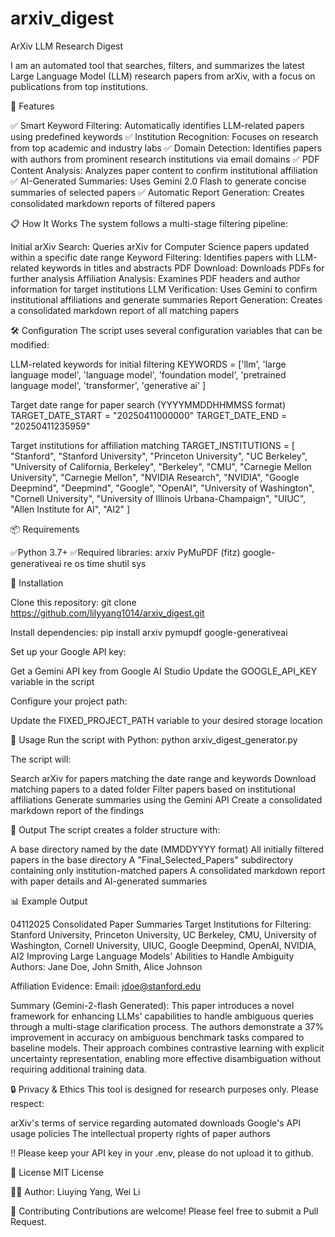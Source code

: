 # arxiv_digest
ArXiv LLM Research Digest

I am an automated tool that searches, filters, and summarizes the latest Large Language Model (LLM) research papers from arXiv, with a focus on publications from top institutions.

🌟 Features

✅ Smart Keyword Filtering: Automatically identifies LLM-related papers using predefined keywords
✅ Institution Recognition: Focuses on research from top academic and industry labs
✅ Domain Detection: Identifies papers with authors from prominent research institutions via email domains
✅ PDF Content Analysis: Analyzes paper content to confirm institutional affiliation
✅ AI-Generated Summaries: Uses Gemini 2.0 Flash to generate concise summaries of selected papers
✅ Automatic Report Generation: Creates consolidated markdown reports of filtered papers

📋 How It Works The system follows a multi-stage filtering pipeline:

Initial arXiv Search: Queries arXiv for Computer Science papers updated within a specific date range Keyword Filtering: Identifies papers with LLM-related keywords in titles and abstracts PDF Download: Downloads PDFs for further analysis Affiliation Analysis: Examines PDF headers and author information for target institutions LLM Verification: Uses Gemini to confirm institutional affiliations and generate summaries Report Generation: Creates a consolidated markdown report of all matching papers

🛠️ Configuration The script uses several configuration variables that can be modified:

LLM-related keywords for initial filtering
KEYWORDS = ['llm', 'large language model', 'language model', 'foundation model', 'pretrained language model', 'transformer', 'generative ai' ]

Target date range for paper search (YYYYMMDDHHMMSS format)
TARGET_DATE_START = "20250411000000" TARGET_DATE_END = "20250411235959"

Target institutions for affiliation matching
TARGET_INSTITUTIONS = [ "Stanford", "Stanford University", "Princeton University", "UC Berkeley", "University of California, Berkeley", "Berkeley", "CMU", "Carnegie Mellon University", "Carnegie Mellon", "NVIDIA Research", "NVIDIA", "Google Deepmind", "Deepmind", "Google", "OpenAI", "University of Washington", "Cornell University", "University of Illinois Urbana-Champaign", "UIUC", "Allen Institute for AI", "AI2" ]

📦 Requirements

✅Python 3.7+
✅Required libraries: arxiv PyMuPDF (fitz) google-generativeai re os time shutil sys

🚀 Installation

Clone this repository: git clone https://github.com/lilyyang1014/arxiv_digest.git

Install dependencies: pip install arxiv pymupdf google-generativeai

Set up your Google API key:

Get a Gemini API key from Google AI Studio Update the GOOGLE_API_KEY variable in the script

Configure your project path:

Update the FIXED_PROJECT_PATH variable to your desired storage location

🔧 Usage Run the script with Python: python arxiv_digest_generator.py

The script will:

Search arXiv for papers matching the date range and keywords Download matching papers to a dated folder Filter papers based on institutional affiliations Generate summaries using the Gemini API Create a consolidated markdown report of the findings

📝 Output The script creates a folder structure with:

A base directory named by the date (MMDDYYYY format) All initially filtered papers in the base directory A "Final_Selected_Papers" subdirectory containing only institution-matched papers A consolidated markdown report with paper details and AI-generated summaries

📊 Example Output

04112025 Consolidated Paper Summaries
Target Institutions for Filtering: Stanford University, Princeton University, UC Berkeley, CMU, University of Washington, Cornell University, UIUC, Google Deepmind, OpenAI, NVIDIA, AI2
Improving Large Language Models' Abilities to Handle Ambiguity
Authors: Jane Doe, John Smith, Alice Johnson

Affiliation Evidence: Email: jdoe@stanford.edu

Summary (Gemini-2-flash Generated): This paper introduces a novel framework for enhancing LLMs' capabilities to handle ambiguous queries through a multi-stage clarification process. The authors demonstrate a 37% improvement in accuracy on ambiguous benchmark tasks compared to baseline models. Their approach combines contrastive learning with explicit uncertainty representation, enabling more effective disambiguation without requiring additional training data.

🔒 Privacy & Ethics This tool is designed for research purposes only. Please respect:

arXiv's terms of service regarding automated downloads Google's API usage policies The intellectual property rights of paper authors

‼️ Please keep your API key in your .env, please do not upload it to github.

📄 License MIT License

🙋‍♀️ Author: Liuying Yang, Wei Li

🤝 Contributing Contributions are welcome! Please feel free to submit a Pull Request.
